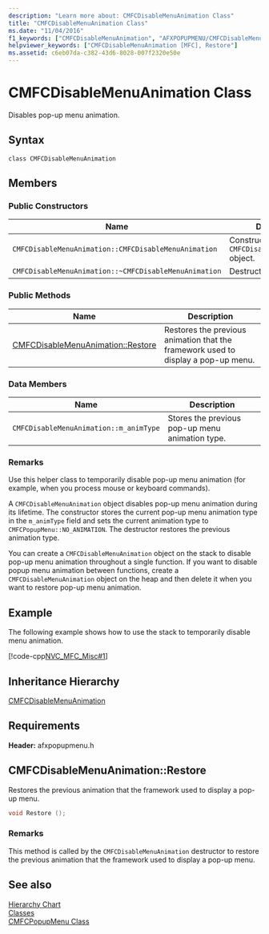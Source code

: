 ```yaml
---
description: "Learn more about: CMFCDisableMenuAnimation Class"
title: "CMFCDisableMenuAnimation Class"
ms.date: "11/04/2016"
f1_keywords: ["CMFCDisableMenuAnimation", "AFXPOPUPMENU/CMFCDisableMenuAnimation", "AFXPOPUPMENU/CMFCDisableMenuAnimation::Restore"]
helpviewer_keywords: ["CMFCDisableMenuAnimation [MFC], Restore"]
ms.assetid: c6eb07da-c382-43d6-8028-007f2320e50e
---
```

# CMFCDisableMenuAnimation Class

Disables pop-up menu animation.

## Syntax

```
class CMFCDisableMenuAnimation
```

## Members

### Public Constructors

|Name|Description|
|-|-|
|`CMFCDisableMenuAnimation::CMFCDisableMenuAnimation`|Constructs a `CMFCDisableMenuAnimation` object.|
|`CMFCDisableMenuAnimation::~CMFCDisableMenuAnimation`|Destructor.|

### Public Methods

|Name|Description|
|-|-|
|[CMFCDisableMenuAnimation::Restore](#restore)|Restores the previous animation that the framework used to display a pop-up menu.|

### Data Members

|Name|Description|
|-|-|
|`CMFCDisableMenuAnimation::m_animType`|Stores the previous pop-up menu animation type.|

### Remarks

Use this helper class to temporarily disable pop-up menu animation (for example, when you process mouse or keyboard commands).

A `CMFCDisableMenuAnimation` object disables pop-up menu animation during its lifetime. The constructor stores the current pop-up menu animation type in the `m_animType` field and sets the current animation type to `CMFCPopupMenu::NO_ANIMATION`. The destructor restores the previous animation type.

You can create a `CMFCDisableMenuAnimation` object on the stack to disable pop-up menu animation throughout a single function. If you want to disable popup menu animation between functions, create a `CMFCDisableMenuAnimation` object on the heap and then delete it when you want to restore pop-up menu animation.

## Example

The following example shows how to use the stack to temporarily disable menu animation.

[!code-cpp[NVC_MFC_Misc#1](../../mfc/reference/codesnippet/cpp/cmfcdisablemenuanimation-class_1.h)]

## Inheritance Hierarchy

[CMFCDisableMenuAnimation](../../mfc/reference/cmfcdisablemenuanimation-class.md)

## Requirements

**Header:** afxpopupmenu.h

## <a name="restore"></a> CMFCDisableMenuAnimation::Restore

Restores the previous animation that the framework used to display a pop-up menu.

```cpp
void Restore ();
```

### Remarks

This method is called by the `CMFCDisableMenuAnimation` destructor to restore the previous animation that the framework used to display a pop-up menu.

## See also

[Hierarchy Chart](../../mfc/hierarchy-chart.md)<br/>
[Classes](../../mfc/reference/mfc-classes.md)<br/>
[CMFCPopupMenu Class](../../mfc/reference/cmfcpopupmenu-class.md)
